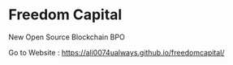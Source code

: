 # Freedom Capital
New Open Source Blockchain BPO





Go to Website : https://ali0074ualways.github.io/freedomcapital/
